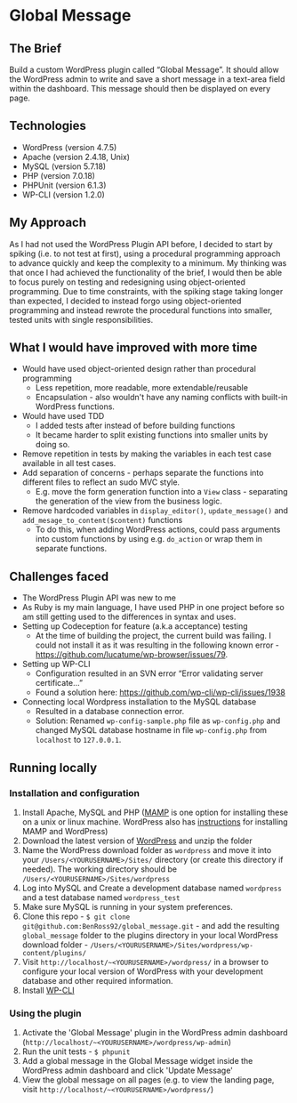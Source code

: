 # Global Message

## The Brief

Build a custom WordPress plugin called “Global Message”. It should allow the WordPress admin to write and save a short message in a text-area field within the dashboard. This message should then be displayed on every page.

## Technologies

- WordPress (version 4.7.5)
- Apache (version 2.4.18, Unix)
- MySQL (version 5.7.18)
- PHP (version 7.0.18)
- PHPUnit (version 6.1.3)
- WP-CLI (version 1.2.0)

## My Approach

As I had not used the WordPress Plugin API before, I decided to start by spiking (i.e. to not test at first), using a procedural programming approach to advance quickly and keep the complexity to a minimum. My thinking was that once I had achieved the functionality of the brief, I would then be able to focus purely on testing and redesigning using object-oriented programming. Due to time constraints, with the spiking stage taking longer than expected, I decided to instead forgo using object-oriented programming and instead rewrote the procedural functions into smaller, tested units with single responsibilities.

## What I would have improved with more time

- Would have used object-oriented design rather than procedural programming
  - Less repetition, more readable, more extendable/reusable
  - Encapsulation - also wouldn't have any naming conflicts with built-in WordPress functions.
- Would have used TDD
  - I added tests after instead of before building functions
  - It became harder to split existing functions into smaller units by doing so.
- Remove repetition in tests by making the variables in each test case available in all test cases.
- Add separation of concerns - perhaps separate the functions into different files to reflect an sudo MVC style.
  - E.g. move the form generation function into a `View` class - separating the generation of the view from the business logic.
- Remove hardcoded variables in `display_editor()`, `update_message()` and `add_mesage_to_content($content)` functions
  - To do this, when adding WordPress actions, could pass arguments into custom functions by using e.g. `do_action` or wrap them in separate functions.

## Challenges faced

- The WordPress Plugin API was new to me
- As Ruby is my main language, I have used PHP in one project before so am still getting used to the differences in syntax and uses.  
- Setting up Codeception for feature (a.k.a acceptance) testing
  - At the time of building the project, the current build was failing. I could not install it as it was resulting in the following known error - https://github.com/lucatume/wp-browser/issues/79.
- Setting up WP-CLI
  - Configuration resulted in an SVN error “Error validating server certificate…”
  - Found a solution here: https://github.com/wp-cli/wp-cli/issues/1938
- Connecting local Wordpress installation to the MySQL database
  - Resulted in a database connection error.
  - Solution: Renamed `wp-config-sample.php` file as `wp-config.php` and changed MySQL database hostname in file `wp-config.php` from `localhost` to `127.0.0.1`.

## Running locally

### Installation and configuration

1. Install Apache, MySQL and PHP ([MAMP](https://www.mamp.info/en/downloads/) is one option for installing these on a unix or linux machine. WordPress also has [instructions](https://codex.wordpress.org/Installing_WordPress_Locally_on_Your_Mac_With_MAMP) for installing MAMP and WordPress)
2. Download the latest version of [WordPress](https://wordpress.org/download/) and unzip the folder
3. Name the WordPress download folder as `wordpress` and move it into your `/Users/<YOURUSERNAME>/Sites/` directory (or create this directory if needed). The working directory should be `/Users/<YOURUSERNAME>/Sites/wordpress`
4. Log into MySQL and Create a development database named `wordpress`
and a test database named `wordpress_test`
5. Make sure MySQL is running in your system preferences.
6. Clone this repo - `$ git clone git@github.com:BenRoss92/global_message.git` - and add the resulting `global_message` folder to the plugins directory in your local WordPress download folder - `/Users/<YOURUSERNAME>/Sites/wordpress/wp-content/plugins/`
7. Visit `http://localhost/~<YOURUSERNAME>/wordpress/` in a browser to configure your local version of WordPress with your development database and other required information.
8. Install [WP-CLI](http://wp-cli.org/#installing)

### Using the plugin

1. Activate the 'Global Message' plugin in the WordPress admin dashboard (`http://localhost/~<YOURUSERNAME>/wordpress/wp-admin`)
2. Run the unit tests - `$ phpunit`
3. Add a global message in the Global Message widget inside the WordPress admin dashboard and click 'Update Message'
4. View the global message on all pages (e.g. to view the landing page, visit `http://localhost/~<YOURUSERNAME>/wordpress/`)
